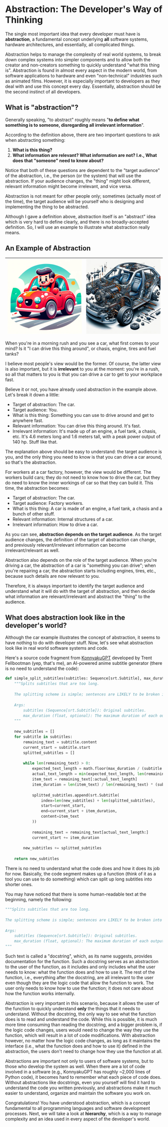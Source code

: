 # Abstraction: The Developer's Way of Thinking

The single most important idea that every developer must have is **abstraction**, a fundamental concept underlying **all** software systems, hardware architectures, and essentially, all complicated things.

Abstraction helps to manage the complexity of real world systems, to break down complex systems into simpler components and to allow both the creator and non-creators something to quickly understand "what this thing is". Abstraction is found in almost every aspect in the modern world, from software applications to hardware and even "non-technical" industries such as animated films. However, it is especially important to developers as they deal with and use this concept every day. Essentially, abstraction should be the second instinct of all developers.

## What is "abstraction"?

Generally speaking, "to abstract" roughly means "**to define what something is to someone, disregarding all irrelevant information**".

According to the definition above, there are two important questions to ask when abstracting something:

1. **What is this thing?**
2. **What information are relevant? What information are not? I.e., What does that "someone" need to know about?**

Notice that both of these questions are dependent to the "target audience" of the abstraction, i.e., the person (or the system) that will use the abstraction. If your audience changes, the "thing" might look different, relevant information might become irrelevant, and vice versa.

Abstraction is not meant for other people only; sometimes (actually most of the time), the target audience will be yourself who is designing and implementing the thing to be abstracted.

Although I gave a definition above, abstraction itself is an "abstract" idea which is very hard to define clearly, and there is no broadly-accepted definition. So, I will use an example to illustrate what abstraction really means.

## An Example of Abstraction

| ![abstracted-car](res/car-abstraction.png) | ![concrete-car](res/car-mechanics.png) |
| ---------------------------------------- | ------------------------------------ |

When you're in a morning rush and you see a car, what first comes to your mind? Is it "I can drive this thing around", or chasis, engine, tires and fuel tanks?

I believe most people's view would be the former. Of course, the latter view is also important, but it is **irrelevant** to you at the moment: you're in a rush, so all that matters to you is that you can drive a car to get to your workplace fast.

Believe it or not, you have already used abstraction in the example above. Let's break it down a little:

- Target of abstraction: The car.
- Target audience: You.
- What is this thing: Something you can use to drive around and get to anywhere fast.
- Relevant information: You can drive this thing around. It's fast.
- Irrelevant information: It's made up of an engine, a fuel tank, a chasis, etc. It's 4.6 meters long and 1.6 meters tall, with a peak power output of 140 hp. Stuff like that.

The explanation above should be easy to understand: the target audience is you, and the only thing you need to know is that you can drive a car around, so that's the abstraction.

For workers at a car factory, however, the view would be different. The workers build cars; they do not need to know how to drive the car, but they do need to know the inner workings of car so that they can build it. This time, the abstraction becomes:

- Target of abstraction: The car.
- Target audience: Factory workers.
- What is this thing: A car is made of an engine, a fuel tank, a chasis and a bunch of other stuff.
- Relevant information: Internal structures of a car.
- Irrelevant information: How to drive a car.

As you can see, **abstraction depends on the target audience**. As the target audience changes, the definition of the target of abstraction can change, and previously relevant/irrelevant information can become irrelevant/relevant as well.

Abstraction also depends on the role of the target audience. When you're driving a car, the abstraction of a car is "something you can drive"; when you're repairing a car, the abstraction starts including engines, tires, etc., because such details are now relevant to you.

Therefore, it is always important to identify the target audience and understand what it will do with the target of abstraction, and then decide what information are relevant/irrelevant and abstract the "thing" to the audience.

## What does abstraction look like in the developer's world?

Although the car example illustrates the concept of abstraction, it seems to have nothing to do with developer stuff. Now, let's see what abstraction look like in real world software systems and code.

Here's a source code fragment from [KonnyakuGPT](https://github.com/Trent-Fellbootman/konnyaku-gpt) developed by Trent Fellbootman (yep, that's me), an AI-powered anime subtitle generator (there is no need to understand the code):

```Python
def simple_split_subtitles(subtitles: Sequence[srt.Subtitle], max_duration: datetime.timedelta) -> List[srt.Subtitle]:
    """Splits subtitles that are too long.
  
    The splitting scheme is simple; sentences are LIKELY to be broken into pieces.

    Args:
        subtitles (Sequence[srt.Subtitle]): Original subtitles.
        max_duration (float, optional): The maximum duration of each output subtitle, in seconds. Defaults to 10.
    """

    new_subtitles = []
    for subtitle in subtitles:
        remaining_text = subtitle.content
        current_start = subtitle.start
        splitted_subtitles = []

        while len(remaining_text) > 0:
            expected_text_length = math.floor(max_duration / (subtitle.end - current_start) * len(remaining_text))
            actual_text_length = min(expected_text_length, len(remaining_text))
            item_text = remaining_text[:actual_text_length]
            item_duration = len(item_text) / len(remaining_text) * (subtitle.end - current_start)

            splitted_subtitles.append(srt.Subtitle(
                index=len(new_subtitles) + len(splitted_subtitles),
                start=current_start,
                end=current_start + item_duration,
                content=item_text
            ))

            remaining_text = remaining_text[actual_text_length:]
            current_start += item_duration
      
        new_subtitles += splitted_subtitles
  
    return new_subtitles
```

There is no need to understand what the code does and how it does its job for now. Basically, the code segment makes up a function (think of it as a tool you can use to do something) which can split up long subtitles into shorter ones.

You may have noticed that there is some human-readable text at the beginning, namely the following:

```Python
"""Splits subtitles that are too long.

The splitting scheme is simple; sentences are LIKELY to be broken into pieces.

Args:
    subtitles (Sequence[srt.Subtitle]): Original subtitles.
    max_duration (float, optional): The maximum duration of each output subtitle, in seconds. Defaults to 10.
"""
```

Such text is called a "docstring", which, as its name suggests, provides documentation for the function. Such a docstring serves as an abstraction to the user of the function, as it includes and only includes what the user needs to know: what the function does and how to use it. The rest of the function, i.e., everything after the docstring, are all irrelevant to the user even though they are the logic code that allow the function to work. The user only needs to know how to use the function; it does not care about how the function works internally.

Abstraction is very important in this scenario, because it allows the user of the function to quickly understand **only** the things that it needs to understand. Without the docstring, the only way to see what the function does is to read and understand the code. While this is possible, it is much more time consuming than reading the docstring, and a bigger problem is, if the logic code changes, users would need to change the way they use the function, which will result in a lot of code modifications. With abstraction however, no matter how the logic code changes, as long as it maintains the interface (i.e., what the function does and how to use it) defined in the abstraction, the users don't need to change how they use the function at all.

Abstractions are important not only to users of software systems, but to those who develop the system as well. When there are a lot of code involved in a software (e.g., KonnyakuGPT has roughly ~2,000 lines of Python code), it becomes hard to remember what each piece of code does. Without abstractions like docstrings, even you yourself will find it hard to understand the code you written previously, and abstractions make it much easier to understand, organize and maintain the software you work on.

Congratulations! You have understood abstraction, which is a concept fundamental to all programming languages and software development processes. Next, we will take a look at **hierarchy**, which is a way to manage complexity and an idea used in every aspect of the developer's world.
